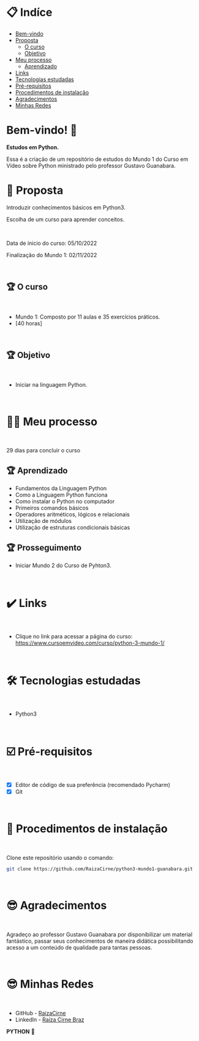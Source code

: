 # 📋 Indíce

- [Bem-vindo](#id01)
- [Proposta](#id02)
  - [O curso](#id02.1)
  - [Objetivo](#id02.2)
- [Meu processo](#id03)
  - [Aprendizado](#id03.1)
- [Links](#id04)
- [Tecnologias estudadas](#id05)
- [Pré-requisitos](#id06)
- [Procedimentos de instalação](#id07)
- [Agradecimentos](#id08)
- [Minhas Redes](#id09)

# Bem-vindo! 👋 <a name="id01"></a>

**Estudos em Python.**

Essa é a criação de um repositório de estudos do Mundo 1 do Curso em Vídeo sobre Python ministrado pelo professor Gustavo Guanabara.

# 🚀 Proposta <a name="id02"></a>

Introduzir conhecimentos básicos em Python3. 

Escolha de um curso para aprender conceitos. 

<br />

Data de ínicio do curso: 05/10/2022

Finalização do Mundo 1: 02/11/2022

<br />

## :trophy: O curso <a name="id02.1"></a>

<br />

- Mundo 1: Composto por 11 aulas e 35 exercícios práticos.
- [40 horas]

<br />

## :trophy: Objetivo <a name="id02.2"></a>

<br />

- Iniciar na linguagem Python. 

<br />

# 👩🚀 Meu processo <a name="id03"></a>

<br />

29 dias para concluir o curso

## :trophy: Aprendizado <a name="id03.1"></a>

- Fundamentos da Linguagem Python 
- Como a Linguagem Python funciona 
- Como instalar o Python no computador 
- Primeiros comandos básicos 
- Operadores aritméticos, lógicos e relacionais
- Utilização de módulos 
- Utilização de estruturas condicionais básicas 

## :trophy: Prosseguimento <a name="id03.2"></a>

- Iniciar Mundo 2 do Curso de Pyhton3. 

<br />

# :heavy_check_mark: Links <a name="id04"></a>

<br />

- Clique no link para acessar a página do curso: https://www.cursoemvideo.com/curso/python-3-mundo-1/

<br />

# 🛠 Tecnologias estudadas <a name="id05"></a>

<br />

- Python3

<br />

# ☑️ Pré-requisitos <a name="id06"></a>

<br />

- [x] Editor de código de sua preferência (recomendado Pycharm)
- [x] Git

<br />

# 📝 Procedimentos de instalação <a name="id07"></a>

<br />

Clone este repositório usando o comando:

```bash
git clone https://github.com/RaizaCirne/python3-mundo1-guanabara.git
```

<br />

# :sunglasses: Agradecimentos <a name="id08"></a>

<br />

Agradeço ao professor Gustavo Guanabara por disponibilizar um material fantástico, passar seus conhecimentos de maneira didática possibilitando acesso a um conteúdo de qualidade para tantas pessoas. 

<br />

# :sunglasses: Minhas Redes <a name="id09"></a>

<br />

- GitHub - [RaizaCirne](https://github.com/RaizaCirne)
- LinkedIn - [Raíza Cirne Braz](https://www.linkedin.com/in/ra%C3%ADzacirne/)

**PYTHON** 🚀

